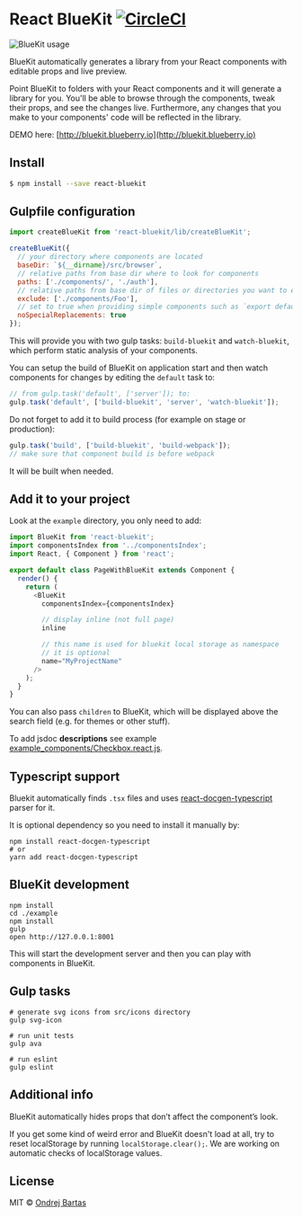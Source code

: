 # React BlueKit [![CircleCI](https://circleci.com/gh/blueberryapps/react-bluekit/tree/master.svg?style=svg)](https://circleci.com/gh/blueberryapps/react-bluekit/tree/master)

![BlueKit usage](http://bb-share.s3.amazonaws.com/BlueKit_usage.gif)

BlueKit automatically generates a library from your React components with editable props and live preview.

Point BlueKit to folders with your React components and it will generate a library for you. You'll be able to browse through the components, tweak their props, and see the changes live. Furthermore, any changes that you make to your components' code will be reflected in the library.

DEMO here: [http://bluekit.blueberry.io](http://bluekit.blueberry.io)

## Install

```sh
$ npm install --save react-bluekit
```

## Gulpfile configuration

```js
import createBlueKit from 'react-bluekit/lib/createBlueKit';

createBlueKit({
  // your directory where components are located
  baseDir: `${__dirname}/src/browser`,
  // relative paths from base dir where to look for components
  paths: ['./components/', './auth'],
  // relative paths from base dir of files or directories you want to exclude from indexing
  exclude: ['./components/Foo'],
  // set to true when providing simple components such as `export default function MyComponent() { <div>Hello</div> }`
  noSpecialReplacements: true
});
```

This will provide you with two gulp tasks: `build-bluekit` and `watch-bluekit`, which perform static analysis of your components.

You can setup the build of BlueKit on application start and then watch components for changes by editing the `default` task to:

```js
// from gulp.task('default', ['server']); to:
gulp.task('default', ['build-bluekit', 'server', 'watch-bluekit']);
```

Do not forget to add it to build process (for example on stage or production):
```js
gulp.task('build', ['build-bluekit', 'build-webpack']);
// make sure that component build is before webpack
```
It will be built when needed.

## Add it to your project

Look at the `example` directory, you only need to add:

```js
import BlueKit from 'react-bluekit';
import componentsIndex from '../componentsIndex';
import React, { Component } from 'react';

export default class PageWithBlueKit extends Component {
  render() {
    return (
      <BlueKit
        componentsIndex={componentsIndex}

        // display inline (not full page)
        inline

        // this name is used for bluekit local storage as namespace
        // it is optional
        name="MyProjectName"
      />
    );
  }
}
```
You can also pass `children` to BlueKit, which will be displayed above the search field (e.g. for themes or other stuff).

To add jsdoc **descriptions** see example [example_components/Checkbox.react.js](https://github.com/blueberryapps/react-bluekit/blob/master/example_components/Checkbox.react.js).

## Typescript support

Bluekit automatically finds `.tsx` files and uses [react-docgen-typescript](https://github.com/pvasek/react-docgen-typescript) parser for it.

It is optional dependency so you need to install it manually by:

```
npm install react-docgen-typescript
# or
yarn add react-docgen-typescript
```

## BlueKit development
```
npm install
cd ./example
npm install
gulp
open http://127.0.0.1:8001
```
This will start the development server and then you can play with components in BlueKit.

## Gulp tasks
```
# generate svg icons from src/icons directory
gulp svg-icon

# run unit tests
gulp ava

# run eslint
gulp eslint
```

## Additional info

BlueKit automatically hides props that don’t affect the component’s look.

If you get some kind of weird error and BlueKit doesn't load at all, try to reset localStorage by running `localStorage.clear();`. We are working on automatic checks of localStorage values.

## License

MIT © [Ondrej Bartas](https://github.com/ondrejbartas)
